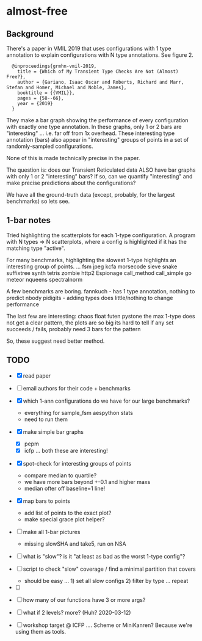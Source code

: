 almost-free
===


Background
---

There's a paper in VMIL 2019 that uses configurations with 1 type annotation
 to explain configurations with N type annotations.
See figure 2.

```
  @inproceedings{grmhn-vmil-2019,
    title = {Which of My Transient Type Checks Are Not (Almost) Free?},
    author = {Gariano, Isaac Oscar and Roberts, Richard and Marr, Stefan and Homer, Michael and Noble, James},
    booktitle = {{VMIL}},
    pages = {58--66},
    year = {2019}
  }
```

They make a bar graph showing the performance of every configuration with
 exactly one type annotation.
In these graphs, only 1 or 2 bars are "interesting" ... i.e. far off from 1x
 overhead.
These interesting type annotation (bars) also appear in "interesting" groups
 of points in a set of randomly-sampled configurations.

None of this is made technically precise in the paper.

The question is: does our Transient Reticulated data ALSO have bar graphs with
 only 1 or 2 "interesting" bars?
If so, can we quantify "interesting" and make precise predictions about the
 configurations?

We have all the ground-truth data (except, probably, for the largest benchmarks)
 so lets see.


1-bar notes
---

Tried highlighting the scatterplots for each 1-type configuration.
A program with N types => N scatterplots, where a config is highlighted if it
 has the matching type "active".

For many benchmarks, highlighting the slowest 1-type highlights an interesting
 group of points.
... fsm jpeg kcfa morsecode sieve snake suffixtree synth tetris zombie http2
 Espionage call_method call_simple go meteor nqueens spectralnorm

A few benchmarks are boring.
 fannkuch - has 1 type annotation, nothing to predict
 nbody pidigits - adding types does little/nothing to change performance

The last few are interesting: chaos float futen pystone
 the max 1-type does not get a clear pattern,
 the plots are so big its hard to tell if any set succeeds / fails,
 probably need 3 bars for the pattern

So, these suggest need better method.


TODO
---

- [X] read paper
- [ ] email authors for their code + benchmarks
- [X] which 1-ann configurations do we have for our large benchmarks?
  - everything for sample_fsm aespython stats
  - need to run them
- [X] make simple bar graphs
  - [X] pepm
  - [X] icfp ... both these are interesting!
- [X] spot-check for interesting groups of points
  - compare median to quartile?
  - we have more bars beyond +-0.1 and higher maxs
  - median ofter off baseline=1 line!
- [X] map bars to points
  - add list of points to the exact plot?
  - make special grace plot helper?
- [ ] make all 1-bar pictures
  - missing slowSHA and take5, run on NSA
- [ ] what is "slow"? is it "at least as bad as the worst 1-type config"?
- [ ] script to check "slow" coverage / find a minimal partition that covers
  - should be easy ... 1) set all slow configs 2) filter by type ... repeat
- [ ] 
- [ ] how many of our functions have 3 or more args?
- [ ] what if 2 levels? more? (Huh? 2020-03-12)
- [ ] workshop target @ ICFP .... Scheme or MiniKanren? Because we're using
      them as tools.

